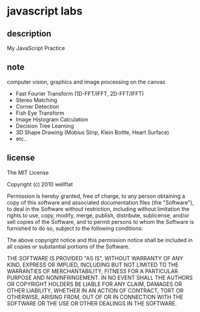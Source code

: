# javascript labs

## description

My JavaScript Practice

## note

computer vision, graphics and image processing on the canvas

* Fast Fourier Transform (1D-FFT/IFFT, 2D-FFT/IFFT)
* Stereo Matching
* Corner Detection
* Fish Eye Transform
* Image Histogram Calculation
* Decision Tree Learning
* 3D Shape Drawing (Mobius Strip, Klein Bottle, Heart Surface)
* etc..

## license

The MIT License

Copyright (c) 2010 wellflat

Permission is hereby granted, free of charge, to any person obtaining a copy of this software and associated documentation files (the "Software"), to deal in the Software without restriction, including without limitation the rights to use, copy, modify, merge, publish, distribute, sublicense, and/or sell copies of the Software, and to permit persons to whom the Software is furnished to do so, subject to the following conditions:

The above copyright notice and this permission notice shall be included in all copies or substantial portions of the Software.

THE SOFTWARE IS PROVIDED "AS IS", WITHOUT WARRANTY OF ANY KIND, EXPRESS OR IMPLIED, INCLUDING BUT NOT LIMITED TO THE WARRANTIES OF MERCHANTABILITY, FITNESS FOR A PARTICULAR PURPOSE AND NONINFRINGEMENT. IN NO EVENT SHALL THE AUTHORS OR COPYRIGHT HOLDERS BE LIABLE FOR ANY CLAIM, DAMAGES OR OTHER LIABILITY, WHETHER IN AN ACTION OF CONTRACT, TORT OR OTHERWISE, ARISING FROM, OUT OF OR IN CONNECTION WITH THE SOFTWARE OR THE USE OR OTHER DEALINGS IN THE SOFTWARE.
